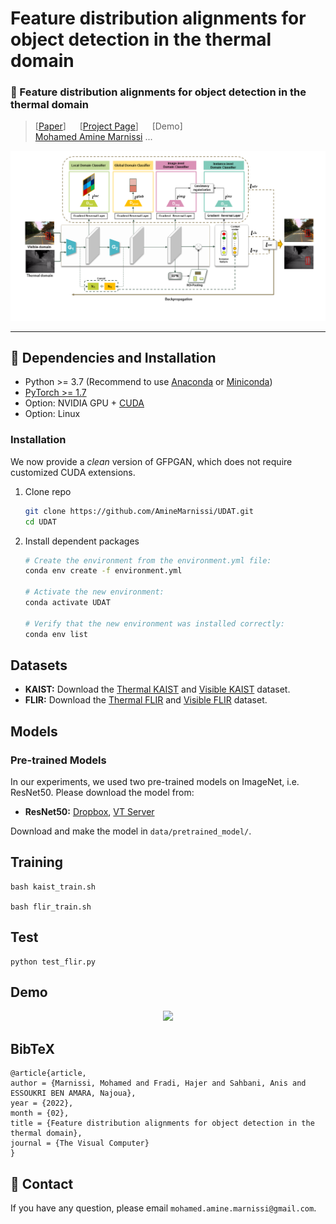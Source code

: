 # Feature distribution alignments for object detection in the thermal domain
### :book: Feature distribution alignments for object detection in the thermal domain

> [[Paper](https://arxiv.org/abs/2101.04061)] &emsp; [[Project Page](https://aminemarnissi.github.io/projects/vcj.html)] &emsp; [Demo] <br>
> [Mohamed Amine Marnissi](https://aminemarnissi.github.io/)
> ...

<p align="center">
  <img src="https://github.com/AmineMarnissi/UDAT/blob/main/journal_flowchart_juin_v1.png">
</p>

---

## :wrench: Dependencies and Installation

- Python >= 3.7 (Recommend to use [Anaconda](https://www.anaconda.com/download/#linux) or [Miniconda](https://docs.conda.io/en/latest/miniconda.html))
- [PyTorch >= 1.7](https://pytorch.org/)
- Option: NVIDIA GPU + [CUDA](https://developer.nvidia.com/cuda-downloads)
- Option: Linux

### Installation

We now provide a *clean* version of GFPGAN, which does not require customized CUDA extensions. <br>

1. Clone repo

    ```bash
    git clone https://github.com/AmineMarnissi/UDAT.git
    cd UDAT
    ```

1. Install dependent packages

    ```bash
    # Create the environment from the environment.yml file:
    conda env create -f environment.yml
    
    # Activate the new environment:
    conda activate UDAT
    
    # Verify that the new environment was installed correctly:
    conda env list
    ```

## Datasets
* **KAIST:** Download the [Thermal KAIST](https://drive.google.com/drive/u/3/folders/1PYr6RyLvRO5s0UPoo4bG94AhKSp7a4zL) and [Visible KAIST](https://drive.google.com/drive/u/3/folders/1XO8WwTNTzjbAvX771Pov6wGXhnJzYE1y) dataset.
* **FLIR:** Download the [Thermal FLIR](https://drive.google.com/drive/u/3/folders/1aeCO2XCXgf2f2U3B99fk4htI8-9DHdMw) and [Visible FLIR](https://drive.google.com/drive/u/3/folders/1tgI86nBdbkKMHLTpKjBSAnOTW2qdOV4B) dataset.

## Models
### Pre-trained Models
In our experiments, we used two pre-trained models on ImageNet, i.e. ResNet50. Please download the model from:
* **ResNet50:** [Dropbox](https://www.dropbox.com/s/iev3tkbz5wyyuz9/resnet101_caffe.pth?dl=0),  [VT Server](https://filebox.ece.vt.edu/~jw2yang/faster-rcnn/pretrained-base-models/resnet101_caffe.pth)

Download and make the model in ```data/pretrained_model/```.
## Training
```
bash kaist_train.sh

bash flir_train.sh
```
## Test
```
python test_flir.py
```
## Demo
<p align="center">
  <img src="https://github.com/AmineMarnissi/UDAT/blob/main/demo.gif">
</p>

## BibTeX

    @article{article,
    author = {Marnissi, Mohamed and Fradi, Hajer and Sahbani, Anis and ESSOUKRI BEN AMARA, Najoua},
    year = {2022},
    month = {02},
    title = {Feature distribution alignments for object detection in the thermal domain},
    journal = {The Visual Computer}
    }

## :e-mail: Contact

If you have any question, please email `mohamed.amine.marnissi@gmail.com`.

